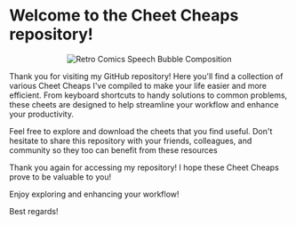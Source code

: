 # Welcome to the Cheet Cheaps repository!

<p align="center">
  <img src="https://img.freepik.com/free-photo/retro-comics-speech-bubble-composition_23-2149006221.jpg" alt="Retro Comics Speech Bubble Composition">
</p>

Thank you for visiting my GitHub repository! Here you'll find a collection of various Cheet Cheaps I've compiled to make your life easier and more efficient. From keyboard shortcuts to handy solutions to common problems, these cheets are designed to help streamline your workflow and enhance your productivity.

Feel free to explore and download the cheets that you find useful. Don't hesitate to share this repository with your friends, colleagues, and community so they too can benefit from these resources

Thank you again for accessing my repository! I hope these Cheet Cheaps prove to be valuable to you!

Enjoy exploring and enhancing your workflow!

Best regards!
